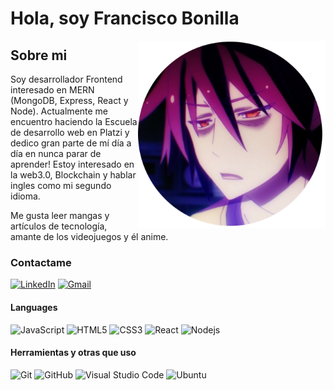 
# Hola, soy Francisco Bonilla
<img align="right" width="300" height="300" src="https://github.com/fbonilla02/fbonilla02/blob/main/avatar.png?raw=true">

## Sobre mi


Soy desarrollador Frontend interesado en MERN (MongoDB, Express, React y Node).
Actualmente me encuentro haciendo la Escuela de desarrollo web en Platzi y dedico gran parte de mí día a día en nunca parar de aprender!
Estoy interesado en la web3.0, Blockchain y hablar ingles como mi segundo idioma.

Me gusta leer mangas y artículos de tecnología, amante de los videojuegos y él anime.

### Contactame
[![LinkedIn](https://img.shields.io/badge/fbonilla-black?style=flat&logo=linkedin&link=https://www.linkedin.com/in/fbonillac/)](https://www.linkedin.com/in/fbonillac/)
[![Gmail](https://img.shields.io/badge/-franciscobonillac@gmail.com-black?style=flat-square&logo=Gmail)](mailto:franciscobonillac@gmail.com)

#### Languages

![JavaScript](https://img.shields.io/badge/-JavaScript-black?style=flat-square&logo=javascript)
![HTML5](https://img.shields.io/badge/-HTML5-black?style=flat-square&logo=html5)
![CSS3](https://img.shields.io/badge/-CSS3-black?style=flat-square&logo=css3)
![React](https://img.shields.io/badge/-React-black?style=flat-square&logo=react)
![Nodejs](https://img.shields.io/badge/-Nodejs-black?style=flat-square&logo=Node.js)

#### Herramientas y otras que uso
![Git](https://img.shields.io/badge/-Git-black?style=flat-square&logo=git)
![GitHub](https://img.shields.io/badge/-GitHub-black?style=flat-square&logo=github)
![Visual Studio Code](https://img.shields.io/badge/Visual_Studio_Code-black?style=flat-square&logo=Visual-Studio-Code)
![Ubuntu](https://img.shields.io/badge/-Ubuntu-black?style=flat-square&logo=ubuntu)
